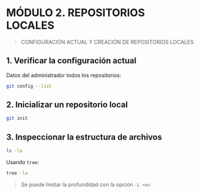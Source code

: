 # MÓDULO 2. REPOSITORIOS LOCALES

> CONFIGURACIÓN ACTUAL Y CREACIÓN DE REPOSITORIOS LOCALES

## 1. Verificar la configuración actual

Datos del administrador todos los repositorios:

```bash
git config --list
```

## 2. Inicializar un repositorio local

```bash
git init
```

## 3. Inspeccionar la estructura de archivos

```bash
ls -la
```

Usando `tree`:

```bash
tree -la
```

> Se puede limitar la profundidad con la opción `-L <n>`